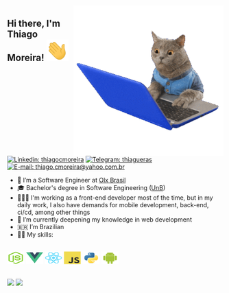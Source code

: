 <img align="right" width="350" height="350" src="https://github.com/thiagocmoreira/thiagocmoreira/blob/master/gifs/pc-cat.gif">

<h2>
  Hi there, I'm Thiago Moreira!
  <img style="margin: 0 auto" src="https://github.com/thiagocmoreira/thiagocmoreira/blob/master/gifs/hello.gif" height="50">
</h2>

[![Linkedin: thiagocmoreira](https://img.shields.io/badge/-thiagocmoreira-blue?style=for-the-badge&logo=Linkedin&logoColor=white&link=https://www.linkedin.com/in/thiagocmoreira/)](https://www.linkedin.com/in/thiagocmoreira/)
[![Telegram: thiagueras](https://img.shields.io/badge/-thiagueras-555?style=for-the-badge&logo=Telegram&logoColor=white&link=https://t.me/thiagueras)](https://t.me/thiagocmoreira)
[![E-mail: thiago.cmoreira@yahoo.com.br](https://img.shields.io/badge/email_me-6001D2?style=for-the-badge&logo=Yahoo!&logoColor=white&link=mailto:thiago.moreira@yahoo.com.br)](mailto:thiago.moreira@yahoo.com.br)

- 💼 I’m a Software Engineer at [Olx Brasil](https://github.com/olxbr)
- 🎓 Bachelor's degree in Software Engineering ([UnB](https://www.unb.br/))
- 👨🏽‍💻 I'm working as a front-end developer most of the time, but in my daily work, I also have demands for mobile development, back-end, ci/cd, among other things
- 🌱 I’m currently deepening my knowledge in web development
- 🇧🇷 I’m Brazilian
- 💪🏽 My skills:

<div style="display: inline_block"><br>
  <img align="center" height="30" width="40" src="https://raw.githubusercontent.com/devicons/devicon/master/icons/nodejs/nodejs-plain.svg">
  <img align="center" height="30" width="40" src="https://raw.githubusercontent.com/devicons/devicon/master/icons/vuejs/vuejs-original.svg">
  <img align="center" height="30" width="40" src="https://raw.githubusercontent.com/devicons/devicon/master/icons/react/react-original.svg">
  <img align="center" height="30" width="40" src="https://raw.githubusercontent.com/devicons/devicon/master/icons/javascript/javascript-original.svg">
  <img align="center" height="30" width="40" src="https://raw.githubusercontent.com/devicons/devicon/master/icons/python/python-original.svg">
  <img align="center" height="30" width="40" src="https://raw.githubusercontent.com/devicons/devicon/master/icons/android/android-plain.svg">
   <!-- <img align="center" height="30" width="40" src="https://raw.githubusercontent.com/devicons/devicon/master/icons/java/java-original.svg"> -->
   <!-- <img align="center" height="30" width="40" src="https://raw.githubusercontent.com/devicons/devicon/master/icons/kotlin/kotlin-original.svg"> -->
  <!-- <img align="right" width="350" src="https://github.com/thiagocmoreira/thiagocmoreira/blob/master/gifs/pc-cat.gif"> -->
</div>

</br>
</br>

<!--
```javascript
let thiago = {
  code: ['Javascript', 'Python', 'C/C++', 'Java'],
  frontend: ['Vue.js', 'Quasar.js', 'HTML/PUG.js', 'CSS/SASS/Stylus'],
  backend: ['Node.js', 'Ruby on Rails'],
  db: ['SQL', 'NoSQL', 'GraphQL'],
  others: ['Git', 'Docker basics', 'AI/ML concepts'],
  design: ['Adobe XD', 'Photoshop', 'Illustrator']
}
```
-->
<!-- ![Top Langs](https://github-readme-stats.vercel.app/api/top-langs/?username=thiagocmoreira&count_private=true) -->

<div>
  <img height="160em" src="https://github-readme-stats.vercel.app/api/wakatime?username=thiagocmoreira&show_icons=true&theme=algolia"/>
  <img height="160em" src="https://github-readme-stats.vercel.app/api?username=thiagocmoreira&show_icons=true&theme=algolia"/>
<div>
